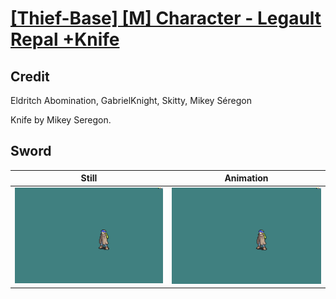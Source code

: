 # [\[Thief-Base\] \[M\] Character - Legault Repal +Knife](../)

## Credit

Eldritch Abomination, GabrielKnight, Skitty, Mikey Séregon

Knife by Mikey Seregon.
	
## Sword

| Still | Animation |
| :---: | :-------: |
| ![Sword still](./Sword_000.png) | ![Sword animation](./Sword.gif) |
